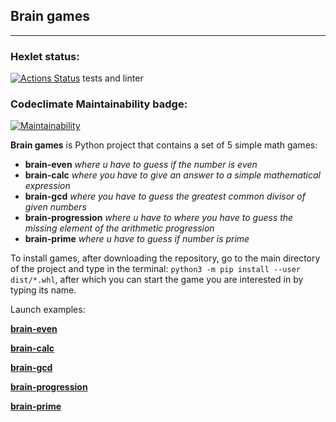 
## Brain games 
___

### Hexlet  status:
[![Actions Status](https://github.com/Unbeliev4ble/python-project-49/workflows/hexlet-check/badge.svg)](https://github.com/Unbeliev4ble/python-project-49/actions) tests and linter

### Сodeclimate Maintainability badge:
[![Maintainability](https://api.codeclimate.com/v1/badges/07a25930bbd5ded6b395/maintainability)](https://codeclimate.com/github/Unbeliev4ble/python-project-49/maintainability)

**Brain games**  is Python project that contains a set of 5 simple math games:
+ **brain-even** *where u have to guess if the number is even*
+ **brain-calc** *where you have to give an answer to a simple mathematical expression*
+ **brain-gcd** *where you have to guess the greatest common divisor of given numbers*
+ **brain-progression** *where u have to where you have to guess the missing element of the arithmetic progression*
+ **brain-prime** *where u have to guess if number is prime*


To install games, after downloading the repository, go to the main directory of the project and type in the terminal:
`python3 -m pip install --user dist/*.whl`,
after which you can start the game you are interested in by typing its name.

Launch examples:

**[brain-even](https://asciinema.org/a/kMK45IFC6IOTaoJ0akIjjbOXS)**

**[brain-calc](https://asciinema.org/a/rQCVkz10KJyf5NdSR9C2IKqxq)**

**[brain-gcd](https://asciinema.org/a/kuO5vyJ3shoUKl0hDyGLJBKZY)**

**[brain-progression](https://asciinema.org/a/PP5dOlN9ROaiXb1OdFk8XYeYX)**

**[brain-prime](https://asciinema.org/a/1Tr5trf7ahZhu1FvvcKTUD209)**